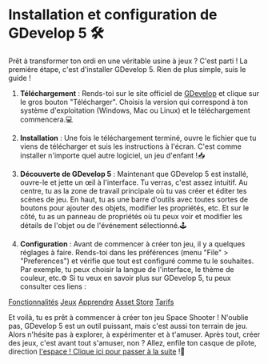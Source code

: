 # Installation et configuration de GDevelop 5 🛠️

Prêt à transformer ton ordi en une véritable usine à jeux ? C'est parti ! La première étape, c'est d'installer GDevelop 5. Rien de plus simple, suis le guide !

1. **Téléchargement** : Rends-toi sur le site officiel de [GDevelop](https://gdevelop-app.com/fr/) et clique sur le gros bouton "Télécharger". Choisis la version qui correspond à ton système d'exploitation (Windows, Mac ou Linux) et le téléchargement commencera.💻

2. **Installation** : Une fois le téléchargement terminé, ouvre le fichier que tu viens de télécharger et suis les instructions à l'écran. C'est comme installer n'importe quel autre logiciel, un jeu d'enfant !📥

3. **Découverte de GDevelop 5** : Maintenant que GDevelop 5 est installé, ouvre-le et jette un œil à l'interface. Tu verras, c'est assez intuitif. Au centre, tu as la zone de travail principale où tu vas créer et éditer tes scènes de jeu. En haut, tu as une barre d'outils avec toutes sortes de boutons pour ajouter des objets, modifier les propriétés, etc. Et sur le côté, tu as un panneau de propriétés où tu peux voir et modifier les détails de l'objet ou de l'événement sélectionné.🕹️

4. **Configuration** : Avant de commencer à créer ton jeu, il y a quelques réglages à faire. Rends-toi dans les préférences (menu "File" > "Preferences") et vérifie que tout est configuré comme tu le souhaites. Par exemple, tu peux choisir la langue de l'interface, le thème de couleur, etc.⚙️
   Si tu veux en savoir plus sur GDevelop 5, tu peux consulter ces liens :

[Fonctionnalités](https://gdevelop-app.com/features)
[Jeux](https://gdevelop-app.com/games)
[Apprendre](https://gdevelop-app.com/academy)
[Asset Store](https://gdevelop-app.com/asset-store)
[Tarifs](https://gdevelop-app.com/pricing)

Et voilà, tu es prêt à commencer à créer ton jeu Space Shooter ! N'oublie pas, GDevelop 5 est un outil puissant, mais c'est aussi ton terrain de jeu. Alors n'hésite pas à explorer, à expérimenter et à t'amuser. Après tout, créer des jeux, c'est avant tout s'amuser, non ? Allez, enfile ton casque de pilote, direction [l'espace ! Clique ici pour passer à la suite](02_creation_des_objets.md) !🚀
